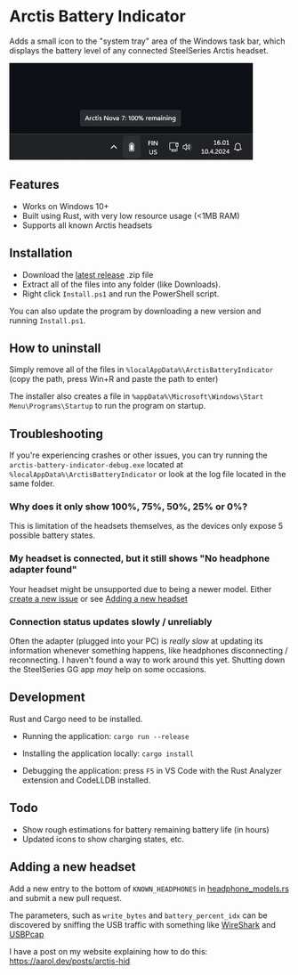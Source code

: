 # Arctis Battery Indicator

Adds a small icon to the "system tray" area of the Windows task bar, which displays the battery level of any connected SteelSeries Arctis headset.

![Screenshot of indicator on Windows task bar](docs/icon-screenshot.png)

## Features

* Works on Windows 10+
* Built using Rust, with very low resource usage (<1MB RAM)
* Supports all known Arctis headsets

## Installation

* Download the [latest release](https://github.com/aarol/arctis-battery-indicator/releases/latest) .zip file
* Extract all of the files into any folder (like Downloads).
* Right click `Install.ps1` and run the PowerShell script.

You can also update the program by downloading a new version and running `Install.ps1`.

## How to uninstall

Simply remove all of the files in `%localAppData%\ArctisBatteryIndicator` (copy the path, press Win+R and paste the path to enter)

The installer also creates a file in `%appData%\Microsoft\Windows\Start Menu\Programs\Startup` to run the program on startup.

## Troubleshooting

If you're experiencing crashes or other issues, you can try running the `arctis-battery-indicator-debug.exe` located at `%localAppData%\ArctisBatteryIndicator` or look at the log file located in the same folder.

### Why does it only show 100%, 75%, 50%, 25% or 0%?

This is limitation of the headsets themselves, as the devices only expose 5 possible battery states.

### My headset is connected, but it still shows "No headphone adapter found"

Your headset might be unsupported due to being a newer model. Either [create a new issue](https://github.com/aarol/arctis-battery-indicator/issues/new) or see [Adding a new headset](#adding-a-new-headset)

### Connection status updates slowly / unreliably

Often the adapter (plugged into your PC) is *really slow* at updating its information whenever something happens, like headphones disconnecting / reconnecting. I haven't found a way to work around this yet. Shutting down the SteelSeries GG app *may* help on some occasions.

## Development

Rust and Cargo need to be installed.

* Running the application: `cargo run --release`

* Installing the application locally: `cargo install`

* Debugging the application: press `F5` in VS Code with the Rust Analyzer extension and CodeLLDB installed.

## Todo

* Show rough estimations for battery remaining battery life (in hours)
* Updated icons to show charging states, etc.

## Adding a new headset

Add a new entry to the bottom of `KNOWN_HEADPHONES` in [headphone_models.rs](src/headphone_models.rs) and submit a new pull request.

The parameters, such as `write_bytes` and `battery_percent_idx` can be discovered by sniffing the USB traffic with something like [WireShark](https://www.wireshark.org/) and [USBPcap](https://desowin.org/usbpcap/)

I have a post on my website explaining how to do this: <https://aarol.dev/posts/arctis-hid>
